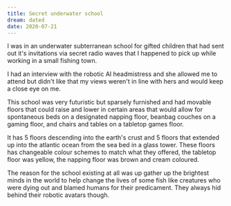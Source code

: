 ```yaml
---
title: Secret underwater school
dream: dated
date: 2020-07-21
---
```


I was in an underwater subterranean school for gifted children that had sent out it's invitations via secret radio waves that I happened to pick up while working in a small fishing town.

I had an interview with the robotic AI headmistress and she allowed me to attend but didn't like that my views weren't in line with hers and would keep a close eye on me.

This school was very futuristic but sparsely furnished and had movable floors that could raise and lower in certain areas that would allow for spontaneous beds on a designated napping floor, beanbag couches on a gaming floor, and chairs and tables on a tabletop games floor.

It has 5 floors descending into the earth's crust and 5 floors that extended up into the atlantic ocean from the sea bed in a glass tower. These floors has changeable colour schemes to match what they offered, the tabletop floor was yellow, the napping floor was brown and cream coloured.

The reason for the school existing at all was up gather up the brightest minds in the world to help change the lives of some fish like creatures who were dying out and blamed humans for their predicament. They always hid behind their robotic avatars though.